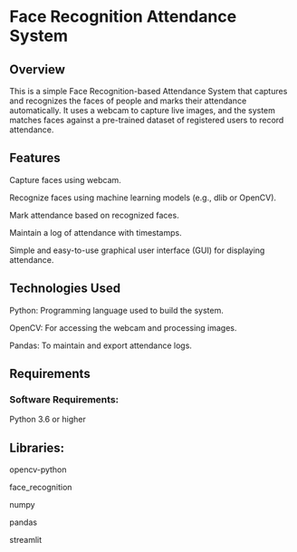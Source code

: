 # Face Recognition Attendance System

## Overview

This is a simple Face Recognition-based Attendance System that captures and recognizes the faces of people and marks their attendance automatically. It uses a webcam to capture live images, and the system matches faces against a pre-trained dataset of registered users to record attendance.

## Features

Capture faces using webcam.

Recognize faces using machine learning models (e.g., dlib or OpenCV).

Mark attendance based on recognized faces.

Maintain a log of attendance with timestamps.

Simple and easy-to-use graphical user interface (GUI) for displaying attendance.

## Technologies Used

Python: Programming language used to build the system.

OpenCV: For accessing the webcam and processing images.

Pandas: To maintain and export attendance logs.




## Requirements

### Software Requirements:

Python 3.6 or higher

## Libraries:

opencv-python

face_recognition

numpy

pandas

streamlit



